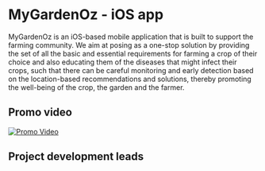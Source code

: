 # MyGardenOz - iOS app
MyGardenOz is an iOS-based mobile application that is built to support the farming community.  We aim at posing as a one-stop solution by providing the set of all the basic and essential requirements for farming a crop of their choice and also educating them of the diseases that might infect their crops, such that there can be careful monitoring and early detection based on the location-based recommendations and solutions, thereby promoting the well-being of the crop, the garden and the farmer.

## Promo video
[![Promo Video](http://img.youtube.com/vi/Tzktd5w51SM/0.jpg)](http://www.youtube.com/watch?v=Tzktd5w51SM)

## Project development leads
